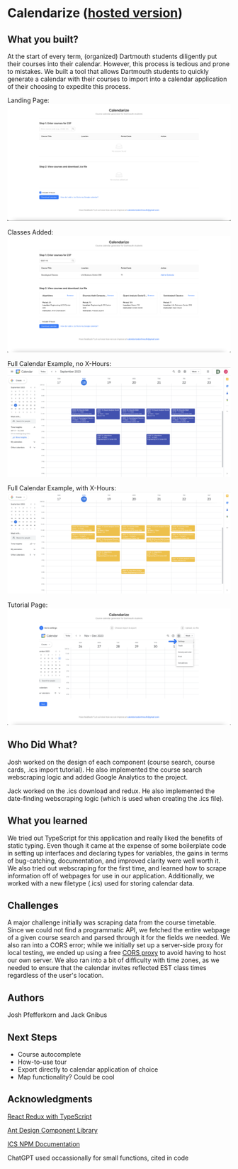 # Calendarize ([hosted version](https://calendarize.onrender.com/))

## What you built? 

At the start of every term, (organized) Dartmouth students diligently put their courses into their calendar. However, this process is tedious and prone to mistakes. We built a tool that allows Dartmouth students to quickly generate a calendar with their courses to import into a calendar application of their choosing to expedite this process.


Landing Page:
![Landing Page](src/assets/prodnoclasses.png)

Classes Added:
![Classes Added](src/assets/prodwithclasses.png)

Full Calendar Example, no X-Hours:
![Full Calendar, no X-Hours](src/assets/calnox.png)

Full Calendar Example, with X-Hours:
![Full Calendar, with X-Hours](src/assets/calwithx.png)

Tutorial Page:
![Tutorial](src/assets/tutorial.png)

## Who Did What?

Josh worked on the design of each component (course search, course cards, .ics import tutorial). He also implemented the course search webscraping logic and added Google Analytics to the project.

Jack worked on the .ics download and redux. He also implemented the date-finding webscraping logic (which is used when creating the .ics file).

## What you learned

We tried out TypeScript for this application and really liked the benefits of static typing. Even though it came at the expense of some boilerplate code in setting up interfaces and declaring types for variables, the gains in terms of bug-catching, documentation, and improved clarity were well worth it. We also tried out webscraping for the first time, and learned how to scrape information off of webpages for use in our application. Additionally, we worked with a new filetype (.ics) used for storing calendar data.

## Challenges

A major challenge initially was scraping data from the course timetable. Since we could not find a programmatic API, we fetched the entire webpage of a given course search and parsed through it for the fields we needed. We also ran into a CORS error; while we initially set up a server-side proxy for local testing, we ended up using a free [CORS proxy](https://corsproxy.io/) to avoid having to host our own server. We also ran into a bit of difficulty with time zones, as we needed to ensure that the calendar invites reflected EST class times regardless of the user's location.

## Authors

Josh Pfefferkorn and Jack Gnibus

## Next Steps

- Course autocomplete
- How-to-use tour
- Export directly to calendar application of choice
- Map functionality? Could be cool

## Acknowledgments

[React Redux with TypeScript](https://react-redux.js.org/introduction/getting-started)

[Ant Design Component Library](https://ant.design/components/overview/)

[ICS NPM Documentation](https://www.npmjs.com/package/ics)

ChatGPT used occassionally for small functions, cited in code
